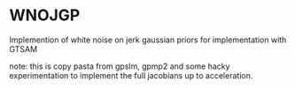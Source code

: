 # WNOJGP
Implemention of white noise on jerk gaussian priors for implementation with GTSAM

note: this is copy pasta from gpslm, gpmp2 and some hacky experimentation to implement the full jacobians up to acceleration.